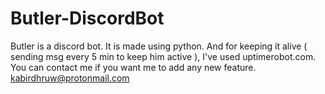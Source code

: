 # Butler-DiscordBot

Butler is a discord bot. It is made using python. And for keeping it alive ( sending msg every 5 min to keep him active ), I've used uptimerobot.com.
You can contact me if you want me to add any new feature. kabirdhruw@protonmail.com
